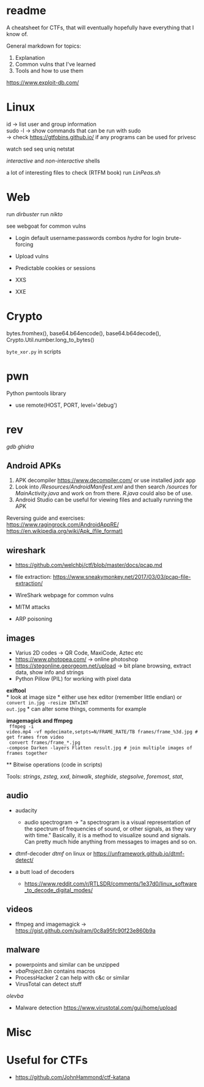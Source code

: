 # readme
A cheatsheet for CTFs, that will eventually hopefully have everything that I know of.

General markdown for topics:
  1. Explanation
  2. Common vulns that I've learned
  3. Tools and how to use them

https://www.exploit-db.com/

# Linux
id <user> -> list user and group information <br>
sudo -l -> show commands that can be run with sudo <br>
  -> check https://gtfobins.github.io/ if any programs can be used for privesc <br>

watch
sed
seq
uniq
netstat

_interactive_ and _non-interactive_ shells

a lot of interesting files to check (RTFM book)
 run _LinPeas.sh_
  
# Web
  run _dirbuster_
  run _nikto_
  
  see webgoat for common vulns

- Login
  default username:passwords combos
  _hydra_ for login brute-forcing

- Upload vulns
- Predictable cookies or sessions
- XXS
- XXE
  
# Crypto

bytes.fromhex(), base64.b64encode(), base64.b64decode(), Crypto.Util.number.long_to_bytes()
  
  <code>byte_xor.py</code> in scripts

# pwn
Python pwntools library
  
* use remote(HOST, PORT, level='debug')
  
# rev
_gdb_
_ghidra_
  
## Android APKs
  1) APK decompiler https://www.decompiler.com/ or use installed _jadx_ app
  2) Look into _/Resources/AndroidManifest.xml_ and then search _/sources_ for _MainActivity.java_ and work on from there. _R.java_ could also be of use.
  3) Android Studio can be useful for viewing files and actually running the APK  

  Reversing guide and exercises: https://www.ragingrock.com/AndroidAppRE/
  https://en.wikipedia.org/wiki/Apk_(file_format)

## wireshark
- https://github.com/welchbj/ctf/blob/master/docs/pcap.md
- file extraction: https://www.sneakymonkey.net/2017/03/03/pcap-file-extraction/
- WireShark webpage for common vulns

- MITM attacks
- ARP poisoning
  
## images

  - Varius 2D codes -> QR Code, MaxiCode, Aztec etc
  - https://www.photopea.com/
    -> online photoshop
  - https://stegonline.georgeom.net/upload
    -> bit plane browsing, extract data, show info and strings
  - Python Pillow (PIL) for working with pixel data
  
  **exiftool**<br>
    * look at image size
    * either use hex editor (remember little endian) or <code>convert in.jpg -resize INTxINT out.jpg</code>
    * can alter some things, comments for example
  
 **imagemagick and ffmpeg**
  <br><code> ffmpeg -i video.mp4 -vf mpdecimate,setpts=N/FRAME_RATE/TB frames/frame_%3d.jpg # get frames from video </code><br>
  <code> convert frames/frame_*.jpg -compose Darken -layers Flatten result.jpg # join multiple images of frames together </code>
 
 ** Bitwise operations (code in scripts)
  
  Tools:
  _strings_, _zsteg_, _xxd_, _binwalk_, _steghide_, _stegsolve_, _foremost_, _stat_, 
  
## audio
  - audacity
    * audio spectrogram -> "a spectrogram is a visual representation of the spectrum of frequencies of sound, or other signals, as they vary with time." Basically, it is a method to visualize sound and signals. Can pretty much hide anything from messages to images and so on.
  
  - dtmf-decoder _dtmf_ on linux or https://unframework.github.io/dtmf-detect/

  - a butt load of decoders
    * https://www.reddit.com/r/RTLSDR/comments/1e37d0/linux_software_to_decode_digital_modes/
  
## videos
  - ffmpeg and imagemagick
    -> https://gist.github.com/sulram/0c8a95fc90f23e860b9a
  
## malware
  - powerpoints and similar can be unzipped
  - _vbaProject.bin_ contains macros
  - ProcessHacker 2 can help with c&c or similar
  - VirusTotal can detect stuff
  
 _olevba_

  - Malware detection https://www.virustotal.com/gui/home/upload
# Misc
  
# Useful for CTFs
  
* https://github.com/JohnHammond/ctf-katana


